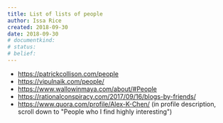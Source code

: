 ```yaml
---
title: List of lists of people
author: Issa Rice
created: 2018-09-30
date: 2018-09-30
# documentkind:
# status:
# belief:
---
```


* <https://patrickcollison.com/people>
* <https://vipulnaik.com/people/>
* <https://www.wallowinmaya.com/about/#People>
* <https://rationalconspiracy.com/2017/09/16/blogs-by-friends/>
* <https://www.quora.com/profile/Alex-K-Chen/> (in profile description, scroll
  down to "People who I find highly interesting")
